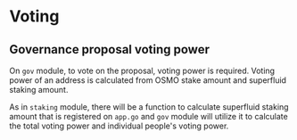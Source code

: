 # Voting

## Governance proposal voting power

On `gov` module, to vote on the proposal, voting power is required.
Voting power of an address is calculated from OSMO stake amount and superfluid staking amount.

As in `staking` module, there will be a function to calculate superfluid staking amount that is registered on `app.go` and `gov` module will utilize it to calculate the total voting power and individual people's voting power.
